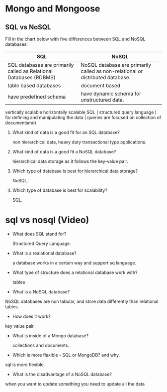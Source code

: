 # Mongo and Mongoose

## SQL vs NoSQL

Fill in the chart below with five differences between SQL and NoSQL databases:


|SQL  |	NoSQL|
------------ | -------------
SQL databases are primarily called as Relational Databases (RDBMS) |	NoSQL database are primarily called as non-relational or distributed database.
table based databases |	document based
have predefined schema |	have dynamic schema for unstructured data.
vertically scalable	horizontally scalable
SQL ( structured query language ) for defining and manipulating the data |	queries are focused on collection of documentsmd)

1. What kind of data is a good fit for an SQL database?

    non hierarchical data, heavy duty transactional type applications.

2. What kind of data is a good fit a NoSQL database?

    hierarchical data storage as it follows the key-value pair.

3. Which type of database is best for hierarchical data storage?

    NoSQL.

4. Which type of database is best for scalability?

     SQL.



# sql vs nosql (Video)
* What does SQL stand for?

    Structured Query Language.

* What is a realational database?

    a database works in a certain way and support sq language.

* What type of structure does a relational database work with?

    tables

* What is a NoSQL database?

 NoSQL databases are non tabular, and store data differently than relational tables.

* How does it work?
 
 key value pair.

* What is inside of a Mongo database?

  collections and documents.


* Which is more flexible - SQL or MongoDB? and why.

 sql is more flexible.

* What is the disadvantage of a NoSQL database?

when you want to update something you need to update all the data
